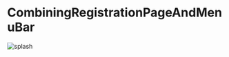 # CombiningRegistrationPageAndMenuBar

![splash](https://github.com/SyedRaihanuzzaman/CombiningRegistrationPageAndMenuBar/assets/142418984/f134417c-2447-402c-a1f1-a4ad8acee6c8)
